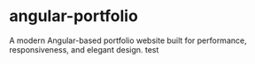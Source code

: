 # angular-portfolio
A modern Angular-based portfolio website built for performance, responsiveness, and elegant design.
test